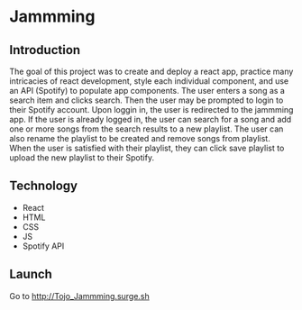 # Jammming
## Introduction
The goal of this project was to create and deploy a react app, practice many intricacies of react development, style each individual component, and use an API (Spotify) to populate app components. The user enters a song as a search item and clicks search. Then the user may be prompted to login to their Spotify account. Upon loggin in, the user is redirected to the jammming app. If the user is already logged in, the user can search for a song and add one or more songs from the search results to a new playlist. The user can also rename the playlist to be created and remove songs from playlist. When the user is satisfied with their playlist, they can click save playlist to upload the new playlist to their Spotify.
## Technology
* React
* HTML
* CSS
* JS
* Spotify API
## Launch
Go to http://Tojo_Jammming.surge.sh
